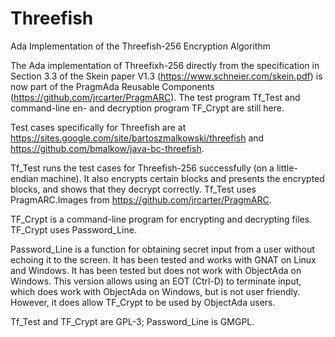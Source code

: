 # Threefish
Ada Implementation of the Threefish-256 Encryption Algorithm

The Ada implementation of Threefixh-256 directly from the specification in Section 3.3 of the Skein paper V1.3 (https://www.schneier.com/skein.pdf) is now part of the PragmAda Reusable Components (https://github.com/jrcarter/PragmARC). The test program Tf_Test and command-line en- and decryption program TF_Crypt are still here.

Test cases specifically for Threefish are at https://sites.google.com/site/bartoszmalkowski/threefish and https://github.com/bmalkow/java-bc-threefish.

Tf_Test runs the test cases for Threefish-256 successfully (on a little-endian machine). It also encrypts certain blocks and presents the encrypted blocks, and shows that they decrypt correctly. Tf_Test uses PragmARC.Images from https://github.com/jrcarter/PragmARC.

TF_Crypt is a command-line program for encrypting and decrypting files. TF_Crypt uses Password_Line.

Password_Line is a function for obtaining secret input from a user without echoing it to the screen. It has been tested and works with GNAT on Linux and Windows. It has been tested but does not work with ObjectAda on Windows. This version allows using an EOT (Ctrl-D) to terminate input, which does work with ObjectAda on Windows, but is not user friendly. However, it does allow TF_Crypt to be used by ObjectAda users.

Tf_Test and TF_Crypt are GPL-3; Password_Line is GMGPL.

